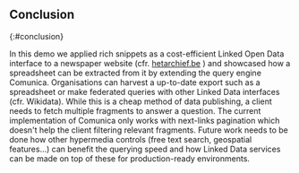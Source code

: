 ##  Conclusion
{:#conclusion}

In this demo we applied rich snippets as a cost-efficient Linked Open Data interface to a newspaper website (cfr. [hetarchief.be](https://hetarchief.be) ) and showcased how a spreadsheet can be extracted from it by extending the query engine Comunica. Organisations can harvest a up-to-date export such as a spreadsheet or make federated queries with other Linked Data interfaces (cfr. Wikidata). While this is a cheap method of data publishing, a client needs to fetch multiple fragments to answer a question. The current implementation of Comunica only works with next-links pagination which doesn't help the client filtering relevant fragments. Future work needs to be done how other hypermedia controls (free text search, geospatial features...) can benefit the querying speed and how Linked Data services can be made on top of these for production-ready environments.